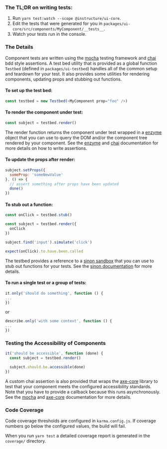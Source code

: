 ### The TL;DR on writing tests:

1. Run `yarn test:watch --scope @instructure/ui-core`.
2. Edit the tests that were generated for you in `packages/ui-core/src/components/MyComponent/__tests__`.
3. Watch your tests run in the console.

### The Details

Component tests are written using the [mocha](https://mochajs.org/) testing framework and [chai](http://chaijs.com/api/bdd/) bdd style assertions. A test bed utility that is provided as a global function `Testbed` (defined in `packages/ui-testbed`)
handles all of the common setup and teardown for your test. It also provides some utilities for
rendering components, updating props and stubbing out functions.

#### To set up the test bed:

```javascript
const testbed = new Testbed(<MyComponent prop="foo" />)
```

#### To render the component under test:

```javascript
const subject = testbed.render()
```

The render function returns the component under test wrapped in a [enzyme](http://airbnb.io/enzyme/) object
that you can use to query the DOM and/or the component tree rendered by your component. See the [enzyme](http://airbnb.io/enzyme/) and [chai](http://chaijs.com/api/bdd/) documentation for more details on how to write assertions.

#### To update the props after render:

```javascript
subject.setProps({
  someProp: 'someNewValue'
}, () => {
  // assert something after props have been updated
  done()
})
```

#### To stub out a function:

```javascript
const onClick = testbed.stub()

const subject = testbed.render({
  onClick
})

subject.find('input').simulate('click')

expect(onClick).to.have.been.called
```

The testbed provides a reference to a [sinon sandbox](http://sinonjs.org/docs/#sandbox) that you can use to stub out functions for your tests. See the [sinon documentation](http://sinonjs.org/docs/) for more details.

#### To run a single test or a group of tests:

```javascript
it.only('should do something', function () {
...
})
```
or

```javascript
describe.only('with some context', function () {
...
})
```

### Testing the Accessibility of Components

```javascript
it('should be accessible', function (done) {
  const subject = testbed.render()

  subject.should.be.accessible(done)
})
```

A custom chai assertion is also provided that wraps the [axe-core](https://github.com/dequelabs/axe-core) library to test that your component meets the configured accessibility standards. Note that you have to provide a callback because this runs asynchronously. See the [mocha](https://mochajs.org/#asynchronous-code) and [axe-core](https://github.com/dequelabs/axe-core) documentation for more details.


### Code Coverage

Code coverage thresholds are configured in `karma.config.js`. If coverage numbers go below the configured values, the build
will fail.

When you run `yarn test` a detailed coverage report is generated in the `coverage/` directory.
